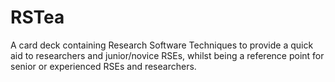 # RSTea

A card deck containing Research Software Techniques to provide a quick aid to researchers and junior/novice RSEs, whilst being a reference point for senior or experienced RSEs and researchers.
